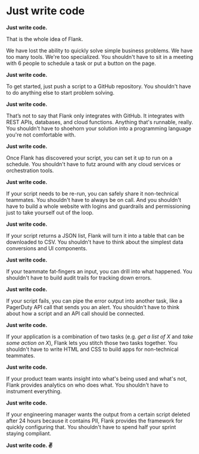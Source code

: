 # Just write code

**Just write code.**

That is the whole idea of Flank.

We have lost the ability to quickly solve simple business problems. We have too many tools. We're too specialized. You shouldn't have to sit in a meeting with 6 people to schedule a task or put a button on the page.

**Just write code.**

To get started, just push a script to a GitHub repository. You shouldn't have to do anything else to start problem solving.

**Just write code.**

That’s not to say that Flank only integrates with GitHub. It integrates with REST APIs, databases, and cloud functions. Anything that's runnable, really. You shouldn't have to shoehorn your solution into a programming language you're not comfortable with.

**Just write code.**

Once Flank has discovered your script, you can set it up to run on a schedule. You shouldn't have to futz around with any cloud services or orchestration tools.

**Just write code.**

If your script needs to be re-run, you can safely share it non-technical teammates. You shouldn't have to always be on call. And you shouldn't have to build a whole website with logins and guardrails and permissioning just to take yourself out of the loop.

**Just write code.**

If your script returns a JSON list, Flank will turn it into a table that can be downloaded to CSV. You shouldn't have to think about the simplest data conversions and UI components.

**Just write code.**

If your teammate fat-fingers an input, you can drill into what happened. You shouldn't have to build audit trails for tracking down errors.

**Just write code.**

If your script fails, you can pipe the error output into another task, like a PagerDuty API call that sends you an alert. You shouldn't have to think about how a script and an API call should be connected.

**Just write code.**

If your application is a combination of two tasks (e.g. _get a list of X_ and _take some action on X_), Flank lets you stitch those two tasks together. You shouldn't have to write HTML and CSS to build apps for non-technical teammates.

**Just write code.**

If your product team wants insight into what's being used and what's not, Flank provides analytics on who does what. You shouldn't have to instrument everything.

**Just write code.**

If your engineering manager wants the output from a certain script deleted after 24 hours because it contains PII, Flank provides the framework for quickly configuring that. You shouldn't have to spend half your sprint staying compliant.

**Just write code. ✌**